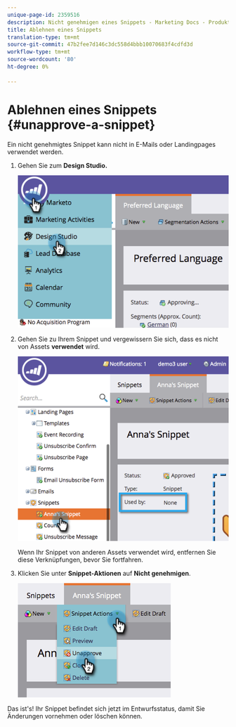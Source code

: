 ```yaml
---
unique-page-id: 2359516
description: Nicht genehmigen eines Snippets - Marketing Docs - Produktdokumentation
title: Ablehnen eines Snippets
translation-type: tm+mt
source-git-commit: 47b2fee7d146c3dc558d4bbb10070683f4cdfd3d
workflow-type: tm+mt
source-wordcount: '80'
ht-degree: 0%

---
```



# Ablehnen eines Snippets {#unapprove-a-snippet}

Ein nicht genehmigtes Snippet kann nicht in E-Mails oder Landingpages verwendet werden.

1. Gehen Sie zum **Design Studio.**

   ![](assets/image2014-9-16-10-3a41-3a18.png)

1. Gehen Sie zu Ihrem Snippet und vergewissern Sie sich, dass es nicht von Assets **verwendet** wird.

   ![](assets/image2014-9-16-10-3a41-3a27.png)

   Wenn Ihr Snippet von anderen Assets verwendet wird, entfernen Sie diese Verknüpfungen, bevor Sie fortfahren.

1. Klicken Sie unter **Snippet-Aktionen** auf **Nicht genehmigen**.

   ![](assets/image2014-9-16-10-3a41-3a54.png)

Das ist&#39;s! Ihr Snippet befindet sich jetzt im Entwurfsstatus, damit Sie Änderungen vornehmen oder löschen können.

